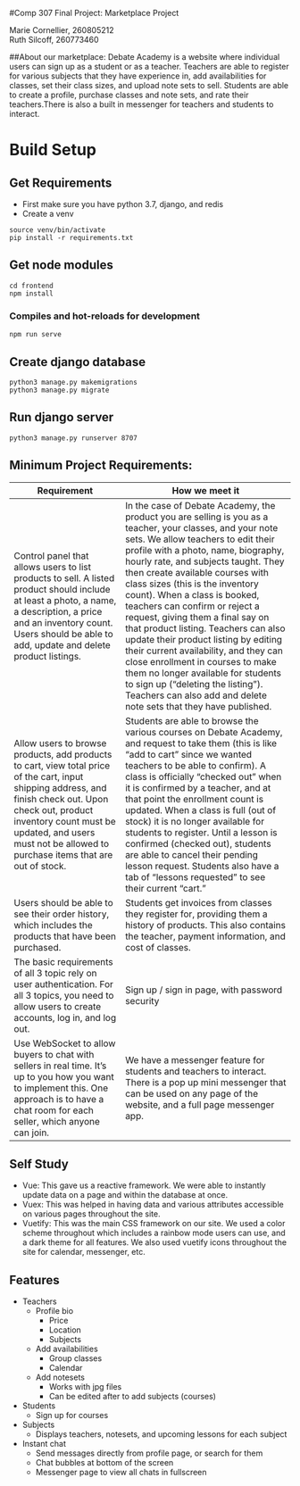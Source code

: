 #Comp 307 Final Project: Marketplace Project

Marie Cornellier, 260805212\
Ruth Silcoff, 260773460


##About our marketplace:
Debate Academy is a website where individual users can sign up as a student or as a teacher. Teachers are able to register for various subjects that they have experience in, add availabilities for classes, set their class sizes, and upload note sets to sell. Students are able to create a profile, purchase classes and note sets, and rate their teachers.There is also a built in messenger for teachers and students to interact.

# Build Setup

## Get Requirements
* First make sure you have python 3.7, django, and redis
* Create a venv
```
source venv/bin/activate
pip install -r requirements.txt
```

## Get node modules
```
cd frontend
npm install
```

### Compiles and hot-reloads for development
```
npm run serve
```

## Create django database
```
python3 manage.py makemigrations
python3 manage.py migrate
```

## Run django server
```
python3 manage.py runserver 8707
```

## Minimum Project Requirements:
Requirement | How we meet it 
--- | --- 
Control panel that allows users to list products to sell. A listed product should include at least a photo, a name, a description, a price and an inventory count. Users should be able to add, update and delete product listings.  | In the case of Debate Academy, the product you are selling is you as a teacher, your classes, and your note sets. We allow teachers to edit their profile with a photo, name, biography, hourly rate, and subjects taught. They then create available courses with class sizes (this is the inventory count). When a class is booked, teachers can confirm or reject a request, giving them a final say on that product listing. Teachers can also update their product listing by editing their current availability, and they can close enrollment in courses to make them no longer available for students to sign up (“deleting the listing”). Teachers can also add and delete note sets that they have published. 
Allow users to browse products, add products to cart, view total price of the cart, input shipping address, and finish check out. Upon check out, product inventory count must be updated, and users must not be allowed to purchase items that are out of stock. | Students are able to browse the various courses on Debate Academy, and request to take them (this is like “add to cart” since we wanted teachers to be able to confirm). A class is officially “checked out” when it is confirmed by a teacher, and at that point the enrollment count is updated. When a class is full (out of stock) it is no longer available for students to register. Until a lesson is confirmed (checked out), students are able to cancel their pending lesson request. Students also have a tab of “lessons requested” to see their current “cart.”
Users should be able to see their order history, which includes the products that have been purchased. | Students get invoices from classes they register for, providing them a history of products. This also contains the teacher, payment information, and cost of classes.
The basic requirements of all 3 topic rely on user authentication. For all 3 topics, you need to allow users to create accounts, log in, and log out. | Sign up / sign in page, with password security
Use WebSocket to allow buyers to chat with sellers in real time. It’s up to you how you want to implement this. One approach is to have a chat room for each seller, which anyone can join. | We have a messenger feature for students and teachers to interact. There is a pop up mini messenger that can be used on any page of the website, and a full page messenger app.

## Self Study
* Vue: This gave us a reactive framework. We were able to instantly update data on a page and within the database at once. 
* Vuex: This was helped in having data and various attributes accessible on various pages throughout the site.
* Vuetify: This was the main CSS framework on our site. We used a color scheme throughout which includes a rainbow mode users can use, and a dark theme for all features. We also used vuetify icons throughout the site for calendar, messenger, etc.

## Features
* Teachers
    * Profile bio
        * Price
        * Location
        * Subjects
    * Add availabilities
        * Group classes
        * Calendar
    * Add notesets
        * Works with jpg files
        * Can be edited after to add subjects (courses)
* Students
    * Sign up for courses
* Subjects
    * Displays teachers, notesets, and upcoming lessons for each subject
* Instant chat
    * Send messages directly from profile page, or search for them
    * Chat bubbles at bottom of the screen
    * Messenger page to view all chats in fullscreen


